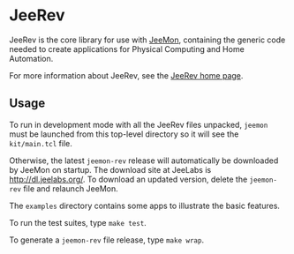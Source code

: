 JeeRev
======

JeeRev is the core library for use with [JeeMon][1], containing the generic code
needed to create applications for Physical Computing and Home Automation.

For more information about JeeRev, see the [JeeRev home page][2].

Usage
-----

To run in development mode with all the JeeRev files unpacked, `jeemon` must be
launched from this top-level directory so it will see the `kit/main.tcl` file.

Otherwise, the latest `jeemon-rev` release will automatically be downloaded by
JeeMon on startup. The download site at JeeLabs is <http://dl.jeelabs.org/>. To
download an updated version, delete the `jeemon-rev` file and relaunch JeeMon.

The `examples` directory contains some apps to illustrate the basic features.

To run the test suites, type `make test`.

To generate a `jeemon-rev` file release, type `make wrap`.

  [1]: http://jeelabs.net/projects/jeemon/wiki
  [2]: http://jeelabs.net/projects/jeerev/wiki
